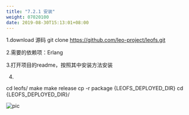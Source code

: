 ```yaml
---
title: "7.2.1 安装"
weight: 07020100
date: 2019-08-30T15:13:01+08:00
---
```

1.download 源码 git clone <https://github.com/leo-project/leofs.git>

2.需要的依赖项：Erlang

3.打开项目的readme，按照其中安装方法安装

4.
cd leofs/
make
make release
cp -r package {LEOFS_DEPLOYED_DIR}
cd {LEOFS_DEPLOYED_DIR}/

![pic](/imagesscreenshot_1527428834643.png)
